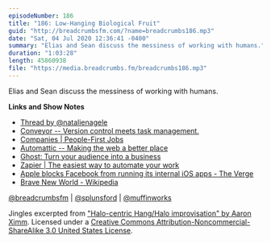 ```yaml
---
episodeNumber: 186
title: "186: Low-Hanging Biological Fruit"
guid: "http://breadcrumbsfm.com/?name=breadcrumbs186.mp3"
date: "Sat, 04 Jul 2020 12:36:41 -0400"
summary: "Elias and Sean discuss the messiness of working with humans."
duration: "1:03:28"
length: 45860938
file: "https://media.breadcrumbs.fm/breadcrumbs186.mp3"
---
```

Elias and Sean discuss the messiness of working with humans.

**Links and Show Notes**
- [Thread by @natalienagele](https://threadreaderapp.com/thread/1275496934783029248.html)
- [Conveyor -- Version control meets task management.](https://conveyor.com/)
- [Companies | People-First Jobs](https://peoplefirstjobs.com/companies/)
- [Automattic -- Making the web a better place](https://automattic.com/)
- [Ghost: Turn your audience into a business](https://ghost.org/)
- [Zapier | The easiest way to automate your work](https://zapier.com/)
- [Apple blocks Facebook from running its internal iOS apps - The Verge](https://www.theverge.com/2019/1/30/18203551/apple-facebook-blocked-internal-ios-apps)
- [Brave New World - Wikipedia](https://en.wikipedia.org/wiki/Brave_New_World)

[@breadcrumbsfm](https://twitter.com/breadcrumbsfm) | [@splunsford](https://twitter.com/splunsford) | [@muffinworks](https://twitter.com/muffinworks)

Jingles excerpted from ["Halo-centric Hang/Halo improvisation" by Aaron Ximm](http://freemusicarchive.org/music/aaron_ximm/handpans_and_the_hang/). Licensed under a [Creative Commons Attribution-Noncommercial-ShareAlike 3.0 United States License](http://creativecommons.org/licenses/by-nc-sa/3.0/us/).